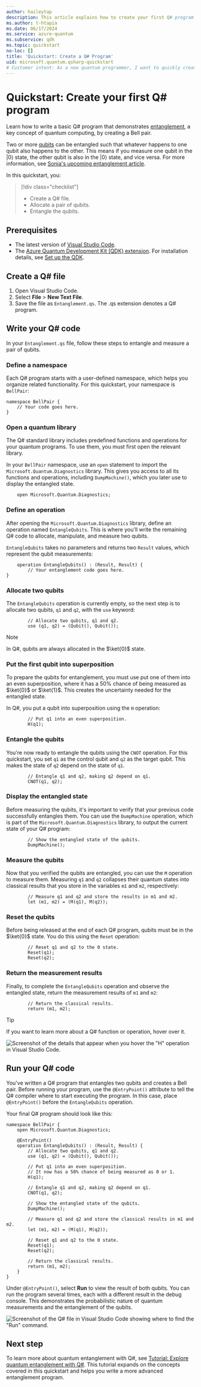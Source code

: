 ```yaml
---
author: haileytap
description: This article explains how to create your first Q# program using the Quantum Development Kit and Visual Studio Code.
ms.author: t-htapia
ms.date: 06/17/2024
ms.service: azure-quantum
ms.subservice: qdk
ms.topic: quickstart
no-loc: []
title: 'Quickstart: Create a Q# Program'
uid: microsoft.quantum.qsharp-quickstart
# Customer intent: As a new quantum programmer, I want to quickly create my first Q# program so that I can begin developing and running quantum algorithms.
---
```


# Quickstart: Create your first Q# program

Learn how to write a basic Q# program that demonstrates [entanglement](xref:microsoft.quantum.overview.understanding#entanglement), a key concept of quantum computing, by creating a Bell pair.

Two or more [qubits](xref:microsoft.quantum.concepts.qubit) can be entangled such that whatever happens to one qubit also happens to the other. This means if you measure one qubit in the |0⟩ state, the other qubit is also in the |0⟩ state, and vice versa. For more information, see [Sonia's upcoming entanglement article](xref:).

In this quickstart, you:

> [!div class="checklist"]
> - Create a Q# file.
> - Allocate a pair of qubits.
> - Entangle the qubits.

## Prerequisites

- The latest version of [Visual Studio Code](https://code.visualstudio.com/download).
- The [Azure Quantum Development Kit (QDK) extension](https://marketplace.visualstudio.com/items?itemName=quantum.qsharp-lang-vscode). For installation details, see [Set up the QDK](xref:microsoft.quantum.install-qdk.overview).

## Create a Q# file

1. Open Visual Studio Code.
1. Select **File** > **New Text File**.
1. Save the file as `Entanglement.qs`. The .qs extension denotes a Q# program.

## Write your Q# code

In your `Entanglement.qs` file, follow these steps to entangle and measure a pair of qubits.

### Define a namespace

Each Q# program starts with a user-defined namespace, which helps you organize related functionality. For this quickstart, your namespace is `BellPair`:

```qsharp
namespace BellPair {
    // Your code goes here.
}
```

### Open a quantum library

The Q# standard library includes predefined functions and operations for your quantum programs. To use them, you must first open the relevant library.

In your `BellPair` namespace, use an `open` statement to import the `Microsoft.Quantum.Diagnostics` library. This gives you access to all its functions and operations, including `DumpMachine()`, which you later use to display the entangled state.

```qsharp
    open Microsoft.Quantum.Diagnostics;
```

### Define an operation

After opening the `Microsoft.Quantum.Diagnostics` library, define an operation named `EntangleQubits`. This is where you'll write the remaining Q# code to allocate, manipulate, and measure two qubits.

`EntangleQubits` takes no parameters and returns two `Result` values, which represent the qubit measurements:

```qsharp
    operation EntangleQubits() : (Result, Result) {
        // Your entanglement code goes here.
}
```

### Allocate two qubits

The `EntangleQubits` operation is currently empty, so the next step is to allocate two qubits, `q1` and `q2`, with the `use` keyword:

```qsharp
        // Allocate two qubits, q1 and q2.
        use (q1, q2) = (Qubit(), Qubit());
```

> [!NOTE]
> In Q#, qubits are always allocated in the $\ket{0}$ state.

### Put the first qubit into superposition

To prepare the qubits for entanglement, you must use put one of them into an even superposition, where it has a 50% chance of being measured as $\ket{0}$ or $\ket{1}$. This creates the uncertainty needed for the entangled state.

In Q#, you put a qubit into superposition using the `H` operation:

```qsharp
        // Put q1 into an even superposition.
        H(q1);
```

### Entangle the qubits

You're now ready to entangle the qubits using the `CNOT` operation. For this quickstart, you set `q1` as the control qubit and `q2` as the target qubit. This makes the state of `q2` depend on the state of `q1`.

```qsharp
        // Entangle q1 and q2, making q2 depend on q1.
        CNOT(q1, q2);
```

### Display the entangled state

Before measuring the qubits, it's important to verify that your previous code successfully entangles them. You can use the `DumpMachine` operation, which is part of the `Microsoft.Quantum.Diagnostics` library, to output the current state of your Q# program:

```qsharp
        // Show the entangled state of the qubits.
        DumpMachine();
```

### Measure the qubits

Now that you verified the qubits are entangled, you can use the `M` operation to measure them. Measuring `q1` and `q2` collapses their quantum states into classical results that you store in the variables `m1` and `m2`, respectively:

```qsharp
        // Measure q1 and q2 and store the results in m1 and m2.
        let (m1, m2) = (M(q1), M(q2));
```

### Reset the qubits

Before being released at the end of each Q# program, qubits must be in the $\ket{0}$ state. You do this using the `Reset` operation:

```qsharp
        // Reset q1 and q2 to the 0 state.
        Reset(q1);
        Reset(q2);
```

### Return the measurement results

Finally, to complete the `EntangleQubits` operation and observe the entangled state, return the measurement results of `m1` and `m2`:

```qsharp
        // Return the classical results.
        return (m1, m2);
```

> [!TIP]
> If you want to learn more about a Q# function or operation, hover over it.
>
>![Screenshot of the details that appear when you hover the "H" operation in Visual Studio Code.](media/qsharp-quickstart-hover.png)

## Run your Q# code

You've written a Q# program that entangles two qubits and creates a Bell pair. Before running your program, use the `@EntryPoint()` attribute to tell the Q# compiler where to start executing the program. In this case, place `@EntryPoint()` before the `EntangleQubits` operation.

Your final Q# program should look like this:

```qsharp
namespace BellPair {
    open Microsoft.Quantum.Diagnostics;
        
    @EntryPoint()
    operation EntangleQubits() : (Result, Result) {  
        // Allocate two qubits, q1 and q2.
        use (q1, q2) = (Qubit(), Qubit());

        // Put q1 into an even superposition.
        // It now has a 50% chance of being measured as 0 or 1.
        H(q1);

        // Entangle q1 and q2, making q2 depend on q1.
        CNOT(q1, q2);

        // Show the entangled state of the qubits.
        DumpMachine();

        // Measure q1 and q2 and store the classical results in m1 and m2.
        let (m1, m2) = (M(q1), M(q2));

        // Reset q1 and q2 to the 0 state.
        Reset(q1);
        Reset(q2);

        // Return the classical results.
        return (m1, m2);
    }
}
```

Under `@EntryPoint()`, select **Run** to view the result of both qubits. You can run the program several times, each with a different result in the debug console. This demonstrates the probabilistic nature of quantum measurements and the entanglement of the qubits.

![Screenshot of the Q# file in Visual Studio Code showing where to find the "Run" command.](media/qsharp-quickstart-run.png)

## Next step

To learn more about quantum entanglement with Q#, see [Tutorial: Explore quantum entanglement with Q#](xref:microsoft.quantum.tutorial-qdk.entanglement). This tutorial expands on the concepts covered in this quickstart and helps you write a more advanced entanglement program.
